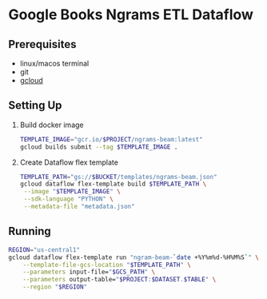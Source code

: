 # Google Books Ngrams ETL Dataflow

## Prerequisites

* linux/macos terminal 
* git
* [gcloud](https://cloud.google.com/sdk/install)

## Setting Up

1. Build docker image
   ```bash
   TEMPLATE_IMAGE="gcr.io/$PROJECT/ngrams-beam:latest"
   gcloud builds submit --tag $TEMPLATE_IMAGE .
   ```
   
2. Create Dataflow flex template
   ```bash
   TEMPLATE_PATH="gs://$BUCKET/templates/ngrams-beam.json"
   gcloud dataflow flex-template build $TEMPLATE_PATH \
    --image "$TEMPLATE_IMAGE" \
    --sdk-language "PYTHON" \
    --metadata-file "metadata.json"
   ```
   
## Running

```bash
REGION="us-central1"
gcloud dataflow flex-template run "ngram-beam-`date +%Y%m%d-%H%M%S`" \
    --template-file-gcs-location "$TEMPLATE_PATH" \
    --parameters input-file="$GCS_PATH" \
    --parameters output-table="$PROJECT:$DATASET.$TABLE" \
    --region "$REGION"
```